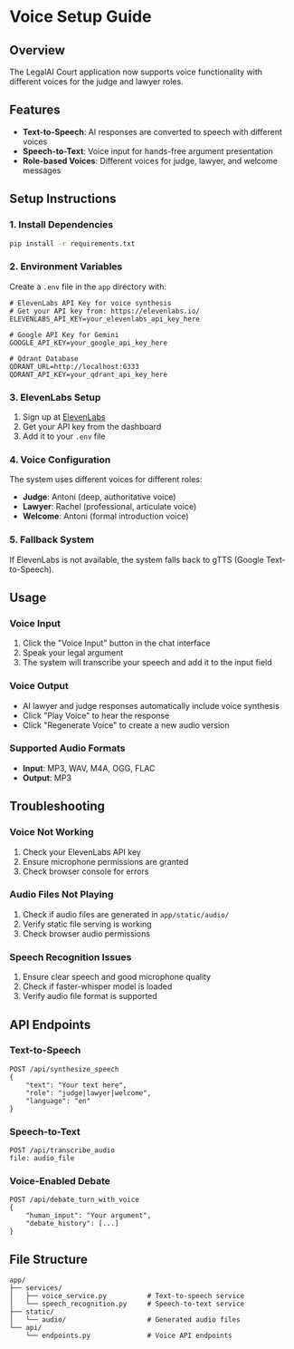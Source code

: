 # Voice Setup Guide

## Overview
The LegalAI Court application now supports voice functionality with different voices for the judge and lawyer roles.

## Features
- **Text-to-Speech**: AI responses are converted to speech with different voices
- **Speech-to-Text**: Voice input for hands-free argument presentation
- **Role-based Voices**: Different voices for judge, lawyer, and welcome messages

## Setup Instructions

### 1. Install Dependencies
```bash
pip install -r requirements.txt
```

### 2. Environment Variables
Create a `.env` file in the `app` directory with:

```env
# ElevenLabs API Key for voice synthesis
# Get your API key from: https://elevenlabs.io/
ELEVENLABS_API_KEY=your_elevenlabs_api_key_here

# Google API Key for Gemini
GOOGLE_API_KEY=your_google_api_key_here

# Qdrant Database
QDRANT_URL=http://localhost:6333
QDRANT_API_KEY=your_qdrant_api_key_here
```

### 3. ElevenLabs Setup
1. Sign up at [ElevenLabs](https://elevenlabs.io/)
2. Get your API key from the dashboard
3. Add it to your `.env` file

### 4. Voice Configuration
The system uses different voices for different roles:

- **Judge**: Antoni (deep, authoritative voice)
- **Lawyer**: Rachel (professional, articulate voice)
- **Welcome**: Antoni (formal introduction voice)

### 5. Fallback System
If ElevenLabs is not available, the system falls back to gTTS (Google Text-to-Speech).

## Usage

### Voice Input
1. Click the "Voice Input" button in the chat interface
2. Speak your legal argument
3. The system will transcribe your speech and add it to the input field

### Voice Output
- AI lawyer and judge responses automatically include voice synthesis
- Click "Play Voice" to hear the response
- Click "Regenerate Voice" to create a new audio version

### Supported Audio Formats
- **Input**: MP3, WAV, M4A, OGG, FLAC
- **Output**: MP3

## Troubleshooting

### Voice Not Working
1. Check your ElevenLabs API key
2. Ensure microphone permissions are granted
3. Check browser console for errors

### Audio Files Not Playing
1. Check if audio files are generated in `app/static/audio/`
2. Verify static file serving is working
3. Check browser audio permissions

### Speech Recognition Issues
1. Ensure clear speech and good microphone quality
2. Check if faster-whisper model is loaded
3. Verify audio file format is supported

## API Endpoints

### Text-to-Speech
```
POST /api/synthesize_speech
{
    "text": "Your text here",
    "role": "judge|lawyer|welcome",
    "language": "en"
}
```

### Speech-to-Text
```
POST /api/transcribe_audio
file: audio_file
```

### Voice-Enabled Debate
```
POST /api/debate_turn_with_voice
{
    "human_input": "Your argument",
    "debate_history": [...]
}
```

## File Structure
```
app/
├── services/
│   ├── voice_service.py          # Text-to-speech service
│   └── speech_recognition.py     # Speech-to-text service
├── static/
│   └── audio/                    # Generated audio files
└── api/
    └── endpoints.py              # Voice API endpoints
``` 